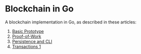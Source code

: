 # Blockchain in Go

A blockchain implementation in Go, as described in these articles:

1. [Basic Prototype](https://jeiwan.cc/posts/building-blockchain-in-go-part-1/)
2. [Proof-of-Work](https://jeiwan.cc/posts/building-blockchain-in-go-part-2/)
3. [Persistence and CLI](https://jeiwan.cc/posts/building-blockchain-in-go-part-3/)
4. [Transactions 1](https://jeiwan.cc/posts/building-blockchain-in-go-part-4/)
